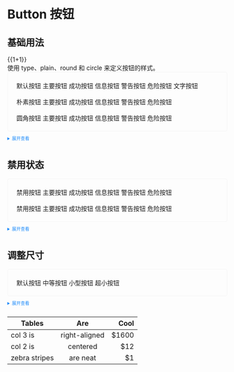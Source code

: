 <style>
    .example{
        border: 1px solid #f5f5f5;
        border-radius: 5px;
        padding:20px
    }
    .el-button {
        margin:10px 5px
    }
    
    details > summary:first-of-type {
        font-size: 10px;
        padding: 8px 0;
        cursor: pointer;
        color: #1989fa;
    }
</style>

# Button 按钮

## 基础用法
<div>{{1+1}}</div>
使用 type、plain、round 和 circle 来定义按钮的样式。

<div class="example">
    <div>
        <el-button>默认按钮</el-button>
        <el-button type="primary">主要按钮</el-button>
        <el-button type="success">成功按钮</el-button>
        <el-button type="info">信息按钮</el-button>
        <el-button type="warning">警告按钮</el-button>
        <el-button type="danger">危险按钮</el-button>
        <el-button type="text">文字按钮</el-button>
        <br>
        <br>
        <el-button plain>朴素按钮</el-button>
        <el-button type="primary" plain>主要按钮</el-button>
        <el-button type="success" plain>成功按钮</el-button>
        <el-button type="info" plain>信息按钮</el-button>
        <el-button type="warning" plain>警告按钮</el-button>
        <el-button type="danger" plain>危险按钮</el-button>
        <br>
        <br>
        <el-button round>圆角按钮</el-button>
        <el-button type="primary" round>主要按钮</el-button>
        <el-button type="success" round>成功按钮</el-button>
        <el-button type="info" round>信息按钮</el-button>
        <el-button type="warning" round>警告按钮</el-button>
        <el-button type="danger" round>危险按钮</el-button>
        <test></test>
    </div>
</div>


<details>
<summary>展开查看</summary>

```vue
<template>
  <div>
    <el-button>默认按钮</el-button>
    <el-button type="primary">主要按钮</el-button>
    <el-button type="success">成功按钮</el-button>
    <el-button type="info">信息按钮</el-button>
    <el-button type="warning">警告按钮</el-button>
    <el-button type="danger">危险按钮</el-button>
    <el-button type="text">文字按钮</el-button>
   
  </div>
</template>
<script lang="ts" setup>
import { el-button } from "kitty-ui";
</script>
<style>
.k-el-button {
  margin-right: 10px;
}
</style>
```

</details>

## 禁用状态

<div class="example">
    <div>
        <el-button disabled>禁用按钮</el-button>
        <el-button type="primary" disabled>主要按钮</el-button>
        <el-button type="success" disabled>成功按钮</el-button>
        <el-button type="info" disabled>信息按钮</el-button>
        <el-button type="warning" disabled>警告按钮</el-button>
        <el-button type="danger" disabled>危险按钮</el-button>
        <br>
        <br>
        <el-button disabled>禁用按钮</el-button>
        <el-button type="primary" disabled plain>主要按钮</el-button>
        <el-button type="success" disabled plain>成功按钮</el-button>
        <el-button type="info" disabled plain>信息按钮</el-button>
        <el-button type="warning" disabled plain>警告按钮</el-button>
        <el-button type="danger" disabled plain>危险按钮</el-button>
    </div>
</div>

<details>
<summary>展开查看</summary>

```vue
<template>
  <div>
    <el-button disabled>禁用按钮</el-button>
    <el-button type="primary" disabled>主要按钮</el-button>
    <el-button type="success" disabled>成功按钮</el-button>
    <el-button type="info" disabled>信息按钮</el-button>
    <el-button type="warning" disabled>警告按钮</el-button>
    <el-button type="danger" disabled>危险按钮</el-button>
    <br />
    <br />
    <el-button disabled>禁用按钮</el-button>
    <el-button type="primary" disabled plain>主要按钮</el-button>
    <el-button type="success" disabled plain>成功按钮</el-button>
    <el-button type="info" disabled plain>信息按钮</el-button>
    <el-button type="warning" disabled plain>警告按钮</el-button>
    <el-button type="danger" disabled plain>危险按钮</el-button>
  </div>
</template>
<script lang="ts" setup>
import { el-button } from "kitty-ui";
 import test from "./test.vue"
</script>
<style>
.k-el-button {
  margin-right: 10px;
}
</style>
```

</details>

## 调整尺寸

<div class="example">
    <div>
        <el-button>默认按钮</el-button>
        <el-button size="medium">中等按钮</el-button>
        <el-button size="small">小型按钮</el-button>
        <el-button size="mini">超小按钮</el-button>
    </div>
</div>

<details>
<summary>展开查看</summary>

```vue
<template>
  <div>
    <el-button>默认按钮</el-button>
    <el-button size="medium">中等按钮</el-button>
    <el-button size="small">小型按钮</el-button>
    <el-button size="mini">超小按钮</el-button>
  </div>
</template>
<script lang="ts" setup>
import { el-button } from "kitty-ui";
</script>
<style>
.k-el-button {
  margin-right: 10px;
}
</style>
```

</details>

| Tables        |      Are      |  Cool |
| ------------- | :-----------: | ----: |
| col 3 is      | right-aligned | $1600 |
| col 2 is      |   centered    |   $12 |
| zebra stripes |   are neat    |    $1 |
